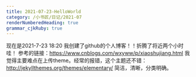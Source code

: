 ```yaml
---
title: 2021-07-23-HelloWorld
category: /小书匠/日记/2021-07
renderNumberedHeading: true
grammar_cjkRuby: true
---
```

现在是2021-7-23 18:20 我创建了github的个人博客！！折腾了将近两个小时哇！
参考的链接：https://www.cnblogs.com/wxyww/p/xiaoshujiang.html
我觉得主要难点在上传theme。经常的报错，这个主题还不错：
http://jekyllthemes.org/themes/elementary/
简洁，清晰，分类明确。